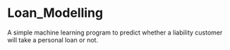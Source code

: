 # Loan_Modelling
A simple machine learning program to predict whether a liability customer will take a personal loan or not.
